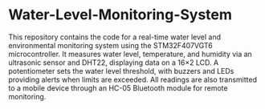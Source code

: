 # Water-Level-Monitoring-System
This repository contains the code for a real-time water level and environmental monitoring system using the STM32F407VGT6 microcontroller. It measures water level, temperature, and humidity via an ultrasonic sensor and DHT22, displaying data on a 16×2 LCD. A potentiometer sets the water level threshold, with buzzers and LEDs providing alerts when limits are exceeded. All readings are also transmitted to a mobile device through an HC-05 Bluetooth module for remote monitoring.
